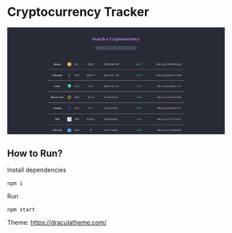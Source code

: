 
# Cryptocurrency Tracker



<p align="center">
  <img src="https://github.com/gf-teixeira/react-cryptotracker/blob/main/public/cryptotracker.png">
</p>

## How to Run?

Install dependencies

    npm i
    
Run

    npm start

Theme: https://draculatheme.com/
